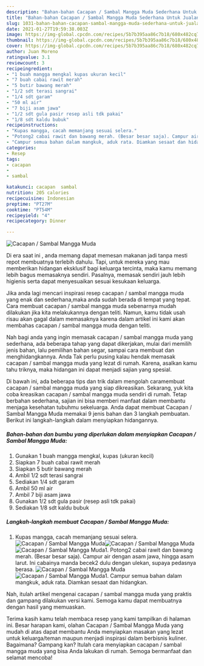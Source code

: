```yaml
---
description: "Bahan-bahan Cacapan / Sambal Mangga Muda Sederhana Untuk Jualan"
title: "Bahan-bahan Cacapan / Sambal Mangga Muda Sederhana Untuk Jualan"
slug: 1031-bahan-bahan-cacapan-sambal-mangga-muda-sederhana-untuk-jualan
date: 2021-01-27T19:59:38.003Z
image: https://img-global.cpcdn.com/recipes/5b7b395aa86c7b18/680x482cq70/cacapan-sambal-mangga-muda-foto-resep-utama.jpg
thumbnail: https://img-global.cpcdn.com/recipes/5b7b395aa86c7b18/680x482cq70/cacapan-sambal-mangga-muda-foto-resep-utama.jpg
cover: https://img-global.cpcdn.com/recipes/5b7b395aa86c7b18/680x482cq70/cacapan-sambal-mangga-muda-foto-resep-utama.jpg
author: Juan Moreno
ratingvalue: 3.1
reviewcount: 3
recipeingredient:
- "1 buah mangga mengkal kupas ukuran kecil"
- "7 buah cabai rawit merah"
- "5 butir bawang merah"
- "1/2 sdt terasi sangrai"
- "1/4 sdt garam"
- "50 ml air"
- "7 biji asam jawa"
- "1/2 sdt gula pasir resep asli tdk pakai"
- "1/8 sdt kaldu bubuk"
recipeinstructions:
- "Kupas mangga, cacah memanjang sesuai selera."
- "Potong2 cabai rawit dan bawang merah. (Besar besar saja). Campur air dengan asam jawa, hingga asam larut. Ini cabainya manda becek2 dulu dengan ulekan, supaya pedasnya berasa."
- "Campur semua bahan dalam mangkuk, aduk rata. Diamkan sesaat dan hidangkan."
categories:
- Resep
tags:
- cacapan
- 
- sambal

katakunci: cacapan  sambal 
nutrition: 205 calories
recipecuisine: Indonesian
preptime: "PT27M"
cooktime: "PT54M"
recipeyield: "4"
recipecategory: Dinner

---
```



![Cacapan / Sambal Mangga Muda](https://img-global.cpcdn.com/recipes/5b7b395aa86c7b18/680x482cq70/cacapan-sambal-mangga-muda-foto-resep-utama.jpg)

Di era  saat ini , anda memang dapat memesan makanan jadi tanpa mesti repot membuatnya terlebih dahulu. Tapi, untuk mereka yang mau memberikan hidangan eksklusif bagi keluarga tercinta, maka kamu memang lebih bagus memasaknya sendiri. Pasalnya, memasak sendiri jauh lebih higienis serta dapat menyesuaikan sesuai kesukaan keluarga.

Jika anda lagi mencari inspirasi resep cacapan / sambal mangga muda yang enak dan sederhana,maka anda sudah berada di tempat yang tepat. Cara membuat cacapan / sambal mangga muda  sebenarnya mudah dilakukan jika kita melakukannya dengan teliti. Namun, kamu tidak usah risau akan gagal dalam memasaknya 
karena dalam artikel ini kami akan membahas cacapan / sambal mangga muda dengan teliti.  



Nah bagi anda yang ingin memasak cacapan / sambal mangga muda yang sederhana, ada beberapa tahap yang dapat dikerjakan, mulai dari memilih jenis bahan, lalu pemilihan bahan segar, sampai cara membuat dan menghidangkannya. Anda Tak perlu pusing kalau hendak memasak cacapan / sambal mangga muda yang lezat di rumah. Karena, asalkan kamu  tahu triknya, maka hidangan ini dapat menjadi sajian yang spesial.

Di bawah ini, ada beberapa tips dan trik dalam mengolah caramembuat cacapan / sambal mangga muda yang siap dikreasikan. Sekarang, yuk kita coba kreasikan cacapan / sambal mangga muda sendiri di rumah. Tetap berbahan sederhana, sajian ini bisa memberi manfaat dalam membantu menjaga kesehatan tubuhmu sekeluarga. Anda dapat membuat Cacapan / Sambal Mangga Muda memakai 9 jenis bahan dan 3 langkah pembuatan. Berikut ini langkah-langkah dalam menyiapkan hidangannya.

<!--inarticleads1-->

##### Bahan-bahan dan bumbu yang diperlukan dalam menyiapkan Cacapan / Sambal Mangga Muda:

1. Gunakan 1 buah mangga mengkal, kupas (ukuran kecil)
1. Siapkan 7 buah cabai rawit merah
1. Siapkan 5 butir bawang merah
1. Ambil 1/2 sdt terasi sangrai
1. Sediakan 1/4 sdt garam
1. Ambil 50 ml air
1. Ambil 7 biji asam jawa
1. Gunakan 1/2 sdt gula pasir (resep asli tdk pakai)
1. Sediakan 1/8 sdt kaldu bubuk




<!--inarticleads2-->

##### Langkah-langkah membuat Cacapan / Sambal Mangga Muda:

1. Kupas mangga, cacah memanjang sesuai selera.
<img src="https://img-global.cpcdn.com/steps/0d244091785c91e9/160x128cq70/cacapan-sambal-mangga-muda-langkah-memasak-1-foto.jpg" alt="Cacapan / Sambal Mangga Muda"><img src="https://img-global.cpcdn.com/steps/137948299eb1d49f/160x128cq70/cacapan-sambal-mangga-muda-langkah-memasak-1-foto.jpg" alt="Cacapan / Sambal Mangga Muda"><img src="https://img-global.cpcdn.com/steps/aafd3c5c306f869d/160x128cq70/cacapan-sambal-mangga-muda-langkah-memasak-1-foto.jpg" alt="Cacapan / Sambal Mangga Muda">1. Potong2 cabai rawit dan bawang merah. (Besar besar saja). Campur air dengan asam jawa, hingga asam larut. Ini cabainya manda becek2 dulu dengan ulekan, supaya pedasnya berasa.
<img src="https://img-global.cpcdn.com/steps/714e024dc8f2198b/160x128cq70/cacapan-sambal-mangga-muda-langkah-memasak-2-foto.jpg" alt="Cacapan / Sambal Mangga Muda"><img src="https://img-global.cpcdn.com/steps/e30b716cb8afe757/160x128cq70/cacapan-sambal-mangga-muda-langkah-memasak-2-foto.jpg" alt="Cacapan / Sambal Mangga Muda">1. Campur semua bahan dalam mangkuk, aduk rata. Diamkan sesaat dan hidangkan.




Nah, itulah artikel mengenai  cacapan / sambal mangga muda  yang praktis dan gampang dilakukan versi kami. Semoga kamu dapat membuatnya dengan hasil yang memuaskan. 

Terima kasih kamu telah membaca resep yang kami tampilkan di halaman ini. Besar harapan kami, olahan  Cacapan / Sambal Mangga Muda yang mudah di atas dapat membantu Anda menyiapkan masakan yang lezat untuk keluarga/teman maupun menjadi inspirasi dalam berbisnis kuliner. Bagaimana? Gampang kan? Itulah cara menyiapkan cacapan / sambal mangga muda yang bisa Anda lakukan di rumah. Semoga bermanfaat dan selamat mencoba!

